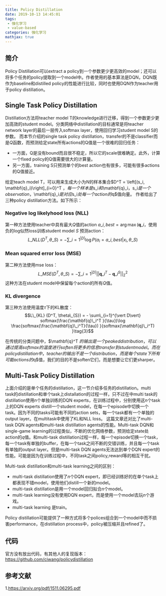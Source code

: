 ```yaml
---
title: Policy Distillation
date: 2019-10-13 14:45:01
tags:
 - 强化学习
 - value-based
categories: 强化学习
mathjax: true
---
```


## 简介
Policy Distillation可以extract a policy到一个参数更少更高效的model；还可以将多个任务的policy提取到一个model中。作者使用的基本算法是DQN，DQN既作为baseline和distilled policy的性能进行比较，同时也使用DQN作为teacher用于policy distillation。

## Single Task Policy Distillation
Distillation方法将teacher model T的knowledge进行迁移，得到一个参数更少更加高效的student model。分类网络中distillation的目标通常是将teacher network layer的最后一层传入softmax layer，使用回归学习student model S的参数。
而本节介绍的single task policy distillation，transfer的不是classifier而是$Q$函数，而预测给定state所有actions的Q值是一个很难的回归任务：
- 一方面，Q是没有bound而且很不稳定，所以它的scale很难确定。此外，计算一个fixed policy的Q值需要很大的计算量。
- 另一方面，training S只预测单个的best action也有很多，可能有很多actions的Q值接近。

给定teach model T，可以用来生成大小为$N$的样本集合$D^T = \left[(s_i, \mathbf{q}\_i)\right]\_{i=0}^T $，每一个样本是$s_i$和$\mathbf{q}\_i$，$s_i$是一个observation，$\mathbf{q}\_i$是对应$s_i$处每一个action的$q$值向量。
作者给出了三种policy distillation方法。如下所示：
### Negative log likelyhood loss (NLL)
第一种方法使用teacher中具有最大$Q$值的action $a\_{i,best} = \arg\max(\mathbf{q}\_i$，使用负的log似然loss训练student model $S$ 预测action：
$$L\_{NLL} (D^T, \theta\_{S}) = - \sum\_{i=1}^{\vert D\vert} \log P(a_i=a\_{i,best} | x_i, \theta\_S)\tag{1}$$

### Mean squared error loss (MSE)
第二种方法使用mse loss：
$$L\_{MSE} (D^T, \theta\_{S}) = - \sum\_{i=1}^{\vert D\vert} || \mathbf{q}\_i^T - \mathbf{q}\_i^S ||^2_2 \tag{2}$$
这种方法在student model中保留每个action的所有$Q$值。

### KL divergence
第三种方法使用温度$\tau$下的KL散度：
$$L\_{KL} (D^T, \theta\_{S}) = - \sum\_{i=1}^{\vert D\vert} softmax(\frac{\mathbf{q}\_i^T }{\tau})\log \frac{softmax(\frac{\mathbf{q}\_i^T}{\tau}) }{softmax(\mathbf{q}\_i^T) }\tag{3}$$
  
在传统的分类问题中，$\mathbf{q}^T $的输出是一个peaked distribution，可以通过提高softmax的温度进行soften将更多的信息transfer到student model。
而在policy distillation中，teacher的输出不是一个distribution，而是每个state下所有可能actions的$q$值，我们的目的不是soften它们，而是想要让它们更sharper。

## Multi-Task Policy Distillation
上面介绍的是单个任务的distillation，这一节介绍多任务的distillation。multi task的distillation和单个task上distallation的过程一样，只不过在中multi task的distillation使用$n$个单独训练的DQN experts，在训练过程中，分别使用这$n$个task上的DQN experts distill一个student model，在每一个episode中切换一个task。因为不同的tasks可能有不同的action sets，每一个task都有一个单独的output layer。在multitask中使用了KL和NLL loss。
这篇文章还对比了multi-task DQN agents和multi-task distillation agents的性能。Multi-task DQN和single-game learning的过程类似，不断的优化网络参数，预测给定state处action的$q$值。和multi-task distillation过程一样，每一个episode切换一个task，每一个task有单独的buffer，在每一个task之间不断的交错训练，并且每一个task有单独的output layer。但是multi-task DQN agents无法达到单个DQN expert的性能。可能是因为在训练过程中，不同task之间policy,reward等的相互干扰。

Multi-task distillation和multi-task learning之间的区别：
- multi-task distillation使用了$n$个DQN expert，即已经训练好的在单个task上都表现不错model，使用他们distill一个新的model。
- multi-task distillation是用一个model回归拟合$n$个model。
- multi-task learning没有使用DQN expert，而是使用一个model去玩$n$个游戏。
- multi-task learning 是train。

Policy distillation可能提供了一种方式将多个polices组合到一个model中而不损害performance，在distillation process中，policy被压缩并且refined了。

## 代码
官方没有放出代码，有其他人的复现版本：
https://github.com/ciwang/policydistillation

## 参考文献
1.https://arxiv.org/pdf/1511.06295.pdf
